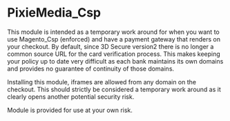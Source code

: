 # PixieMedia_Csp
This module is intended as a temporary work around for when you want to use Magento_Csp (enforced) and have a payment gateway that renders on your checkout.  By default, since 3D Secure version2 there is no longer a common source URL for the card verification process.  This makes keeping your policy up to date very difficult as each bank maintains its own domains and provides no guarantee of continuity of those domains. 

Installing this module, iframes are allowed from any domain on the checkout.  This should strictly be considered a temporary work around as it clearly opens another potential security risk.

Module is provided for use at your own risk. 

